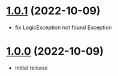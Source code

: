 <a name="1.0.1"></a>
# [1.0.1](https://github.com/glowyphp/benchmark) (2022-10-09)
* fix LogicException not found Exception

<a name="1.0.0"></a>
# [1.0.0](https://github.com/glowyphp/benchmark) (2022-10-09)
* Initial release
